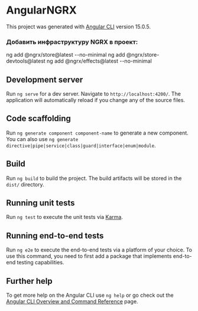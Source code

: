# AngularNGRX
This project was generated with [Angular CLI](https://github.com/angular/angular-cli) version 15.0.5.

### Добавить инфраcтруктуру NGRX в проект:
ng add @ngrx/store@latest --no-minimal
ng add @ngrx/store-devtools@latest
ng add @ngrx/effects@latest --no-minimal

## Development server

Run `ng serve` for a dev server. Navigate to `http://localhost:4200/`. The application will automatically reload if you change any of the source files.

## Code scaffolding

Run `ng generate component component-name` to generate a new component. You can also use `ng generate directive|pipe|service|class|guard|interface|enum|module`.

## Build

Run `ng build` to build the project. The build artifacts will be stored in the `dist/` directory.

## Running unit tests

Run `ng test` to execute the unit tests via [Karma](https://karma-runner.github.io).

## Running end-to-end tests

Run `ng e2e` to execute the end-to-end tests via a platform of your choice. To use this command, you need to first add a package that implements end-to-end testing capabilities.

## Further help

To get more help on the Angular CLI use `ng help` or go check out the [Angular CLI Overview and Command Reference](https://angular.io/cli) page.
